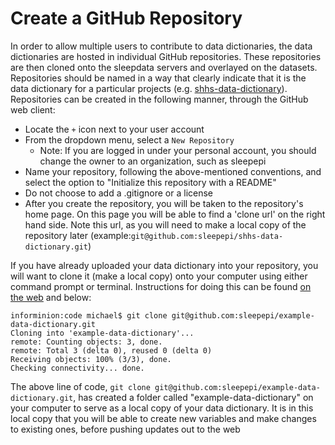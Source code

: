 # Create a GitHub Repository

In order to allow multiple users to contribute to data dictionaries, the data dictionaries are hosted in individual GitHub repositories. These repositories are then cloned onto the sleepdata servers and overlayed on the datasets. Repositories should be named in a way that clearly indicate that it is the data dictionary for a particular projects (e.g. [shhs-data-dictionary](https://github.com/sleepepi/shhs-data-dictionary)). Repositories can be created in the following manner, through the GitHub web client:

 - Locate the `+` icon next to your user account
 - From the dropdown menu, select a `New Repository`
    - Note: If you are logged in under your personal account, you should change the owner to an organization, such as sleepepi
 - Name your repository, following the above-mentioned conventions, and select the option to "Initialize this repository with a README"
 - Do not choose to add a .gitignore or a license
 - After you create the repository, you will be taken to the repository's home page. On this page you will be able to find a 'clone url' on the right hand side. Note this url, as you will need to make a local copy of the repository later (example:`git@github.com:sleepepi/shhs-data-dictionary.git`)


If you have already uploaded your data dictionary into your repository, you will want to clone it (make a local copy) onto your computer using either command prompt or terminal. Instructions for doing this can be found [on the web](http://git-scm.com/book/en/Git-Basics-Getting-a-Git-Repository) and below:

```
informinion:code michael$ git clone git@github.com:sleepepi/example-data-dictionary.git
Cloning into 'example-data-dictionary'...
remote: Counting objects: 3, done.
remote: Total 3 (delta 0), reused 0 (delta 0)
Receiving objects: 100% (3/3), done.
Checking connectivity... done.
```
The above line of code, `git clone git@github.com:sleepepi/example-data-dictionary.git`, has created a folder called "example-data-dictionary" on your computer to serve as a local copy of your data dictionary. It is in this local copy that you will be able to create new variables and make changes to existing ones, before pushing updates out to the web
